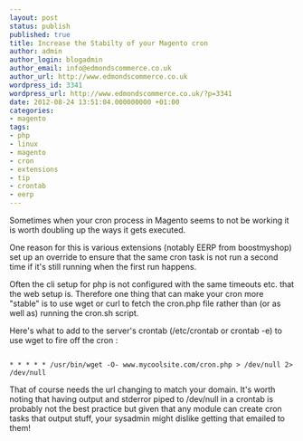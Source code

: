```yaml
---
layout: post
status: publish
published: true
title: Increase the Stabilty of your Magento cron
author: admin
author_login: blogadmin
author_email: info@edmondscommerce.co.uk
author_url: http://www.edmondscommerce.co.uk
wordpress_id: 3341
wordpress_url: http://www.edmondscommerce.co.uk/?p=3341
date: 2012-08-24 13:51:04.000000000 +01:00
categories:
- magento
tags:
- php
- linux
- magento
- cron
- extensions
- tip
- crontab
- eerp
---
```

Sometimes when your cron process in Magento seems to not be working it is worth doubling up the ways it gets executed.

One reason for this is various extensions (notably EERP from boostmyshop) set up an override to ensure that the same cron task is not run a second time if it's still running when the first run happens.

Often the cli setup for php is not configured with the same timeouts etc. that the web setup is.  Therefore one thing that can make your cron more "stable" is to use wget or curl to fetch the cron.php file rather than (or as well as) running the cron.sh script.

Here's what to add to the server's crontab (/etc/crontab or crontab -e) to use wget to fire off the cron :
```

* * * * * /usr/bin/wget -O- www.mycoolsite.com/cron.php > /dev/null 2> /dev/null

```

That of course needs the url changing to match your domain.  It's worth noting that having output and stderror piped to /dev/null in a crontab is probably not the best practice but given that any module can create cron tasks that output stuff, your sysadmin might dislike getting that emailed to them!
